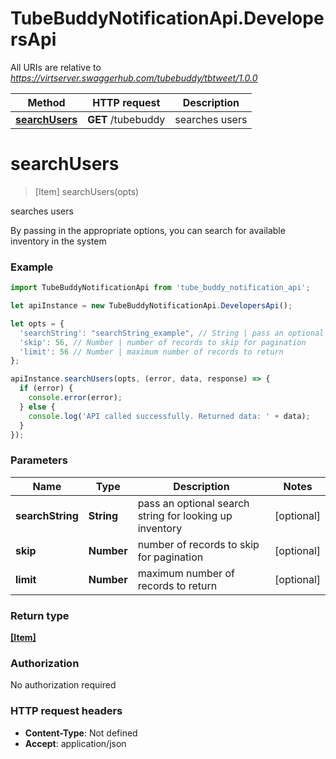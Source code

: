 # TubeBuddyNotificationApi.DevelopersApi

All URIs are relative to *https://virtserver.swaggerhub.com/tubebuddy/tbtweet/1.0.0*

Method | HTTP request | Description
------------- | ------------- | -------------
[**searchUsers**](DevelopersApi.md#searchUsers) | **GET** /tubebuddy | searches users


<a name="searchUsers"></a>
# **searchUsers**
> [Item] searchUsers(opts)

searches users

By passing in the appropriate options, you can search for available inventory in the system 

### Example
```javascript
import TubeBuddyNotificationApi from 'tube_buddy_notification_api';

let apiInstance = new TubeBuddyNotificationApi.DevelopersApi();

let opts = { 
  'searchString': "searchString_example", // String | pass an optional search string for looking up inventory
  'skip': 56, // Number | number of records to skip for pagination
  'limit': 56 // Number | maximum number of records to return
};

apiInstance.searchUsers(opts, (error, data, response) => {
  if (error) {
    console.error(error);
  } else {
    console.log('API called successfully. Returned data: ' + data);
  }
});
```

### Parameters

Name | Type | Description  | Notes
------------- | ------------- | ------------- | -------------
 **searchString** | **String**| pass an optional search string for looking up inventory | [optional] 
 **skip** | **Number**| number of records to skip for pagination | [optional] 
 **limit** | **Number**| maximum number of records to return | [optional] 

### Return type

[**[Item]**](Item.md)

### Authorization

No authorization required

### HTTP request headers

 - **Content-Type**: Not defined
 - **Accept**: application/json

